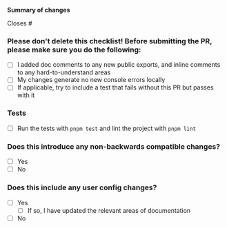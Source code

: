**Summary of changes**

<!-- This message body should clearly illustrate what problems it solves. -->

Closes # <!-- It's really useful if your PR references an issue where it is discussed ahead of time. If this PR closes any issues, please list them here with a seperate `Closes #<issue-number>` line for each. If there are any related issues that this does not close, list them without the "Closes" prefix. -->

### Please don't delete this checklist! Before submitting the PR, please make sure you do the following:

- [ ] I added doc comments to any new public exports, and inline comments to any hard-to-understand areas
- [ ] My changes generate no new console errors locally
- [ ] If applicable, try to include a test that fails without this PR but passes with it

### Tests

- [ ] Run the tests with `pnpm test` and lint the project with `pnpm lint`

### Does this introduce any non-backwards compatible changes?

- [ ] Yes
- [ ] No

### Does this include any user config changes?

- [ ] Yes
  - [ ] If so, I have updated the relevant areas of documentation
- [ ] No
